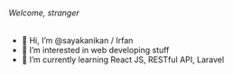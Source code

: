 ###### Welcome, stranger
- 👋 Hi, I’m @sayakanikan / Irfan
- 👀 I’m interested in web developing stuff
- 🌱 I’m currently learning React JS, RESTful API, Laravel

<!---
sayakanikan/sayakanikan is a ✨ special ✨ repository because its `README.md` (this file) appears on your GitHub profile.
You can click the Preview link to take a look at your changes.
--->

